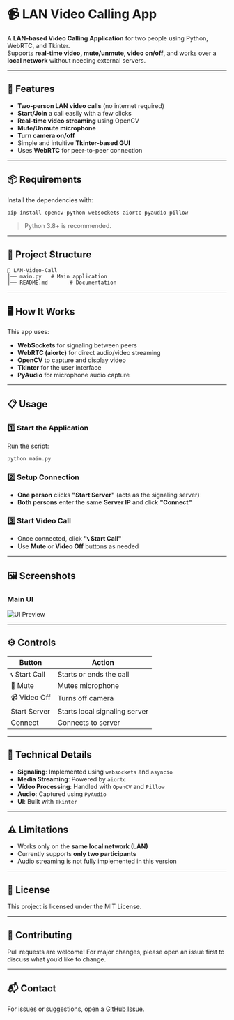 # 📹 LAN Video Calling App

A **LAN-based Video Calling Application** for two people using Python, WebRTC, and Tkinter.  
Supports **real-time video, mute/unmute, video on/off**, and works over a **local network** without needing external servers.

---

## 🚀 Features

- **Two-person LAN video calls** (no internet required)
- **Start/Join** a call easily with a few clicks
- **Real-time video streaming** using OpenCV
- **Mute/Unmute microphone**
- **Turn camera on/off**
- Simple and intuitive **Tkinter-based GUI**
- Uses **WebRTC** for peer-to-peer connection

---

## 📦 Requirements

Install the dependencies with:

```bash
pip install opencv-python websockets aiortc pyaudio pillow
````

> Python 3.8+ is recommended.

---

## 📂 Project Structure

```
📁 LAN-Video-Call
│── main.py   # Main application
│── README.md       # Documentation
```

---

## 🖥 How It Works

This app uses:

* **WebSockets** for signaling between peers
* **WebRTC (aiortc)** for direct audio/video streaming
* **OpenCV** to capture and display video
* **Tkinter** for the user interface
* **PyAudio** for microphone audio capture

---

## 📋 Usage

### 1️⃣ Start the Application

Run the script:

```bash
python main.py
```

### 2️⃣ Setup Connection

* **One person** clicks **"Start Server"** (acts as the signaling server)
* **Both persons** enter the same **Server IP** and click **"Connect"**

### 3️⃣ Start Video Call

* Once connected, click **"📞 Start Call"**
* Use **Mute** or **Video Off** buttons as needed

---

## 🖼 Screenshots

### Main UI

![UI Preview](https://via.placeholder.com/800x400?text=LAN+Video+Call+UI)

---

## ⚙️ Controls

| Button        | Action                        |
| ------------- | ----------------------------- |
| 📞 Start Call | Starts or ends the call       |
| 🎤 Mute       | Mutes microphone              |
| 📹 Video Off  | Turns off camera              |
| Start Server  | Starts local signaling server |
| Connect       | Connects to server            |

---

## 🔧 Technical Details

* **Signaling**: Implemented using `websockets` and `asyncio`
* **Media Streaming**: Powered by `aiortc`
* **Video Processing**: Handled with `OpenCV` and `Pillow`
* **Audio**: Captured using `PyAudio`
* **UI**: Built with `Tkinter`

---

## ⚠️ Limitations

* Works only on the **same local network (LAN)**
* Currently supports **only two participants**
* Audio streaming is not fully implemented in this version

---

## 📜 License

This project is licensed under the MIT License.

---

## 🤝 Contributing

Pull requests are welcome! For major changes, please open an issue first to discuss what you’d like to change.

---

## 📬 Contact

For issues or suggestions, open a [GitHub Issue](../../issues).


